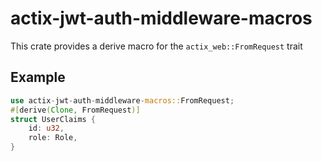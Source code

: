 # actix-jwt-auth-middleware-macros

This crate provides a derive macro for the `actix_web::FromRequest` trait

## Example

```rust
use actix-jwt-auth-middleware-macros::FromRequest;
#[derive(Clone, FromRequest)]
struct UserClaims {
    id: u32,
    role: Role,
}
```